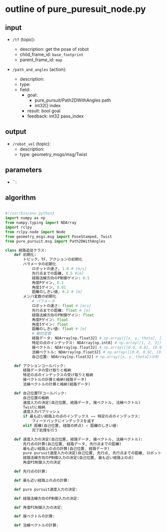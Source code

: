 # outline of pure_puresuit_node.py
## input
- `/tf` (topic):
  - description: get the pose of robot
  - child_frame_id: `base_footprint` 
  - parent_frame_id: `map`

- `/path_and_angles` (action):
  - description:
  - type: 
  - field:
    - goal: 
      - pure_pursuit/Path2DWithAngles path
      - int32[] index
    - result: bool goal
    - feedback: int32 pass_index

## output
- `/robot_vel` (topic):
  - description:
  - type: geometry_msgs/msg/Twist

## parameters
- ``:

## algorithm

```python

#!/usr/bin/env python3
import numpy as np
from numpy.typing import NDArray
import rclpy
from rclpy.node import Node
from geometry_msgs.msg import PoseStamped, Twist
from pure_pursuit.msg import Path2DWithAngles

class 経路追従クラス:
    def 初期化:
        トピック，TF，アクションの初期化
        パラメータの初期化
            ロボットの速さ, 1.0 # [m/s]
            先行点までの距離, 0.5 #[m]
            経路法線方向のP制御ゲイン: 0.5
            角度Pゲイン, 0.1
            角度Iゲイン, 0.01
            距離のしきい値, 0.2 # [m]
        メンバ変数の初期化
            # パラメータ
            ロボットの速さ: float # [m/s]
            先行点までの距離: float # [m]
            経路法線方向のP制御ゲイン: float
            角度Pゲイン: float
            角度Iゲイン: float
            距離のしきい値: float # [m]
            # 動的変数
            経路データ: NDArray[np.float32] # np.array([[x, y, theta], [x, y, theta]])の形
            特定の点のインデックス: NDArray[np.int8] # np.array([1, 2, 3])の形
            接ベクトル: NDArray[np.float32] # np.array([[0.0, 0.0], [0.0, 0.0]])の形
            法線ベクトル: NDArray[np.float32] # np.array([[0.0, 0.0], [0.0, 0.0]])の形
            自己位置: NDArray[np.float32] # np.array([x, y, theta])の形

    def アクションコールバック:
        経路データの受け取りと格納
        特定の点のインデックスの受け取りと格納
        接ベクトルの計算と格納(経路データ)
        法線ベクトルの計算と格納(経路データ)

    def 自己位置TFコールバック:
        自己位置の格納
        速度入力の決定(自己位置, 経路データ, 接ベクトル, 法線ベクトル)
        Twistに格納
        速度入力パブリッシュ
        if 最も近い経路上の点のインデックス == 特定の点のインデックス:
            フィードバックにインデックスを返す
        elif 距離(自己位置, 経路の終点) < 距離のしきい値:
            完了処理を行う

    def 速度入力の決定(自己位置, 経路データ, 接ベクトル, 法線ベクトル):
        先行点の計算(自己位置, 経路データ, 先行点までの距離)
        最も近い経路上の点の計算(自己位置, 経路データ)
        pure pursuit速度入力の決定(自己位置, 先行点, 先行点までの距離, ロボットの速さ)
        経路法線方向のP制御入力の決定(自己位置, 最も近い経路上の点)
        角度PI制御入力の決定

    def 先行点の計算:

    def 最も近い経路上の点の計算:

    def pure pursuit速度入力の決定:

    def 経路法線方向のP制御入力の決定:

    def 角度PI制御入力の決定:

    def 接ベクトルの計算:

    def 法線ベクトルの計算:

```